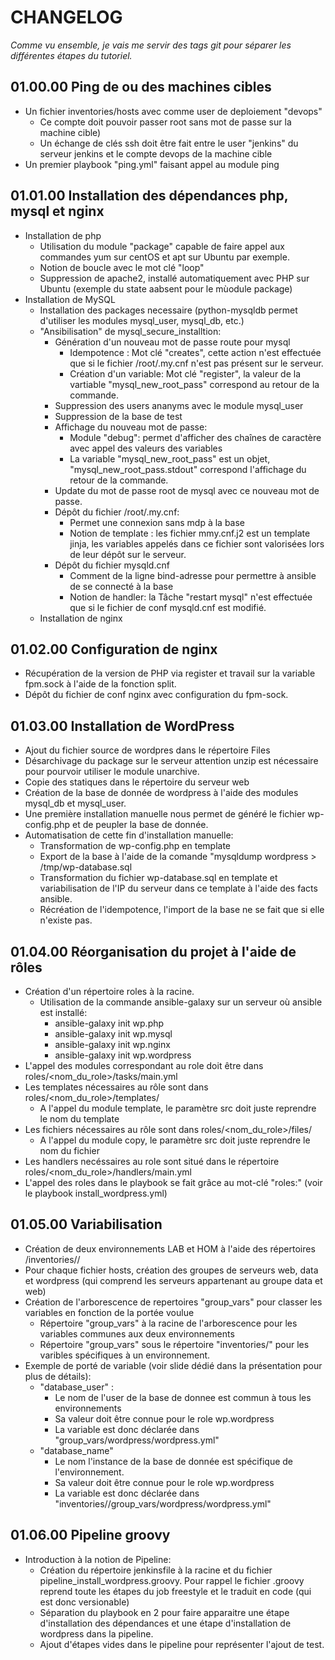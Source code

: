 #  CHANGELOG

_Comme vu ensemble, je vais me servir des tags git pour séparer les différentes étapes du tutoriel._

## 01.00.00 Ping de ou des machines cibles
* Un fichier inventories/hosts avec comme user de deploiement "devops"
  * Ce compte doit pouvoir passer root sans mot de passe sur la machine cible)
  * Un échange de clés ssh doit être fait entre le user "jenkins" du serveur jenkins et le compte devops de la machine cible
* Un premier playbook "ping.yml" faisant appel au module ping

## 01.01.00  Installation des dépendances php, mysql et nginx
* Installation de php
  * Utilisation du module "package" capable de faire appel aux commandes yum sur centOS et apt sur Ubuntu par exemple.
  * Notion de boucle avec le mot clé "loop"
  * Suppression de apache2, installé automatiquement avec PHP sur Ubuntu (exemple du state aabsent pour le mùodule package)
* Installation de MySQL
  * Installation des packages necessaire (python-mysqldb permet d'utiliser les modules mysql_user, mysql_db, etc.)
  * "Ansibilisation" de mysql_secure_installtion:
    * Génération d'un nouveau mot de passe route pour mysql
      * Idempotence : Mot clé "creates", cette action n'est effectuée que si le fichier /root/.my.cnf n'est pas présent sur le serveur.
      * Création d'un variable: Mot clé "register", la valeur de la vartiable "mysql_new_root_pass" correspond au retour de la commande.
    * Suppression des users ananyms avec le module mysql_user
    * Suppression de la base de test
    * Affichage du nouveau mot de passe:
      * Module "debug": permet d'afficher des chaînes de caractère avec appel des valeurs des variables
      * La variable "mysql_new_root_pass" est un objet, "mysql_new_root_pass.stdout" correspond l'affichage du retour de la commande.
    * Update du mot de passe root de mysql avec ce nouveau mot de passe.
    * Dépôt du fichier /root/.my.cnf:
      * Permet une connexion sans mdp à la base
      * Notion de template : les fichier mmy.cnf.j2 est un template jinja, les variables appelés dans ce fichier sont valorisées lors de leur dépôt sur le serveur.
    * Dépôt du fichier mysqld.cnf
      * Comment de la ligne bind-adresse pour permettre à ansible de se connecté à la base
      * Notion de handler: la Tâche "restart mysql" n'est effectuée que si le fichier de conf mysqld.cnf est modifié.
  * Installation de nginx

## 01.02.00  Configuration de nginx
* Récupération de la version de PHP via register et travail sur la variable fpm.sock à l'aide de la fonction split.
* Dépôt du fichier de conf nginx avec configuration du fpm-sock.

## 01.03.00  Installation de WordPress
* Ajout du fichier source de wordpres dans le répertoire Files
* Désarchivage du package sur le serveur attention unzip est nécessaire pour pourvoir utiliser le module unarchive.
* Copie des statiques dans le répertoire du serveur web
* Création de la base de donnée de wordpress à l'aide des modules mysql_db et mysql_user.
* Une première installation manuelle nous permet de généré le fichier wp-config.php et de peupler la base de donnée.
* Automatisation de cette fin d'installation manuelle:
  * Transformation de wp-config.php en template
  * Export de la base à l'aide de la comande "mysqldump wordpress > /tmp/wp-database.sql
  * Transformation du fichier wp-database.sql en template et variabilisation de l'IP du serveur dans ce template à l'aide des facts ansible.
  * Récréation de l'idempotence, l'import de la base ne se fait que si elle n'existe pas.

## 01.04.00  Réorganisation du projet à l'aide de rôles
* Création d'un répertoire roles à la racine.
  * Utilisation de la commande ansible-galaxy sur un serveur où ansible est installé:
    * ansible-galaxy init wp.php
    * ansible-galaxy init wp.mysql
    * ansible-galaxy init wp.nginx
    * ansible-galaxy init wp.wordpress
* L'appel des modules correspondant au role doit être dans roles/<nom_du_role>/tasks/main.yml
* Les templates nécessaires au rôle sont dans roles/<nom_du_role>/templates/
  * A l'appel du module template, le paramètre src doit juste reprendre le nom du template
* Les fichiers nécessaires au rôle sont dans roles/<nom_du_role>/files/
  * A l'appel du module copy, le paramètre src doit juste reprendre le nom du fichier
* Les handlers necéssaires au role sont situé dans le répertoire roles/<nom_du_role>/handlers/main.yml
* L'appel des roles dans le playbook se fait grâce au mot-clé "roles:" (voir le playbook install_wordpress.yml)

## 01.05.00  Variabilisation
* Création de deux environnements LAB et HOM à l'aide des répertoires /inventories/<ENV>/
* Pour chaque fichier hosts, création des groupes de serveurs web, data et wordpress (qui comprend les serveurs appartenant au groupe data et web)
* Création de l'arborescence de repertoires "group_vars" pour classer les variables en fonction de la portée voulue
  * Répertoire "group_vars" à la racine de l'arborescence pour les variables communes aux deux environnements
  * Répertoire "group_vars" sous le répertoire "inventories/<ENV>" pour les varibles spécifiques à un environnement.
* Exemple de porté de variable (voir slide dédié dans la présentation pour plus de détails):
  * "database_user" :
    * Le nom de l'user de la base de donnee est commun à tous les environnements
    * Sa valeur doit être connue pour le role wp.wordpress
    * La variable est donc déclarée dans "group_vars/wordpress/wordpress.yml"
  * "database_name"
    * Le nom l'instance de la base de donnée est spécifique de l'environnement.
    * Sa valeur doit être connue pour le role wp.wordpress
    * La variable est donc déclarée dans "inventories/<ENV>/group_vars/wordpress/wordpress.yml"

## 01.06.00  Pipeline groovy
* Introduction à la notion de Pipeline:
  * Création du répertoire jenkinsfile à la racine et du fichier pipeline_install_wordpress.groovy. Pour rappel le fichier .groovy reprend toute les étapes du job freestyle et le traduit en code (qui est donc versionable)
   * Séparation du playbook en 2 pour faire apparaitre une étape d'installation des dépendances et une étape d'installation de wordpress dans la pipeline.
   * Ajout d'étapes vides dans le pipeline pour représenter l'ajout de test.
